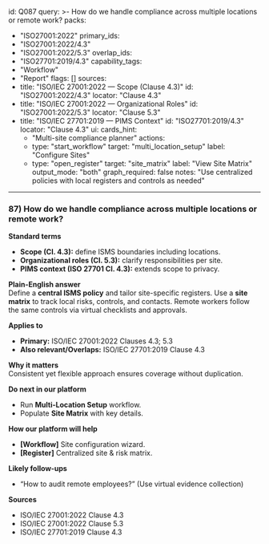 id: Q087
query: >-
  How do we handle compliance across multiple locations or remote work?
packs:
  - "ISO27001:2022"
primary_ids:
  - "ISO27001:2022/4.3"
  - "ISO27001:2022/5.3"
overlap_ids:
  - "ISO27701:2019/4.3"
capability_tags:
  - "Workflow"
  - "Report"
flags: []
sources:
  - title: "ISO/IEC 27001:2022 — Scope (Clause 4.3)"
    id: "ISO27001:2022/4.3"
    locator: "Clause 4.3"
  - title: "ISO/IEC 27001:2022 — Organizational Roles"
    id: "ISO27001:2022/5.3"
    locator: "Clause 5.3"
  - title: "ISO/IEC 27701:2019 — PIMS Context"
    id: "ISO27701:2019/4.3"
    locator: "Clause 4.3"
ui:
  cards_hint:
    - "Multi-site compliance planner"
  actions:
    - type: "start_workflow"
      target: "multi_location_setup"
      label: "Configure Sites"
    - type: "open_register"
      target: "site_matrix"
      label: "View Site Matrix"
output_mode: "both"
graph_required: false
notes: "Use centralized policies with local registers and controls as needed"
---
### 87) How do we handle compliance across multiple locations or remote work?

**Standard terms**  
- **Scope (Cl. 4.3):** define ISMS boundaries including locations.  
- **Organizational roles (Cl. 5.3):** clarify responsibilities per site.  
- **PIMS context (ISO 27701 Cl. 4.3):** extends scope to privacy.

**Plain-English answer**  
Define a **central ISMS policy** and tailor site-specific registers. Use a **site matrix** to track local risks, controls, and contacts. Remote workers follow the same controls via virtual checklists and approvals.

**Applies to**  
- **Primary:** ISO/IEC 27001:2022 Clauses 4.3; 5.3  
- **Also relevant/Overlaps:** ISO/IEC 27701:2019 Clause 4.3

**Why it matters**  
Consistent yet flexible approach ensures coverage without duplication.

**Do next in our platform**  
- Run **Multi-Location Setup** workflow.  
- Populate **Site Matrix** with key details.

**How our platform will help**  
- **[Workflow]** Site configuration wizard.  
- **[Register]** Centralized site & risk matrix.

**Likely follow-ups**  
- “How to audit remote employees?” (Use virtual evidence collection)

**Sources**  
- ISO/IEC 27001:2022 Clause 4.3  
- ISO/IEC 27001:2022 Clause 5.3  
- ISO/IEC 27701:2019 Clause 4.3